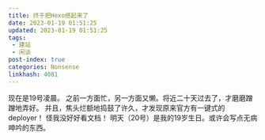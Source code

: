 ```yaml
---
title: 终于把Hexo搭起来了
date: 2023-01-19 01:51:25
updated: 2023-01-19 01:51:25
tags: 
 - 建站
 - 闲谈
post-index: true
categories: Nonsense
linkhash: 4081
---
```

现在是19号凌晨。
之前一方面忙，另一方面又懒。将近二十天过去了，才磨磨蹭蹭地弄好。
并且，焦头烂额地捣鼓了许久，才发现原来官方有一键式的deployer！
怪我没好好看文档！
明天（20号）是我的19岁生日。或许会写点无病呻吟的东西。